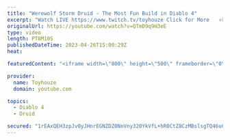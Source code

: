 ```yaml
---
title: "Werewolf Storm Druid - The Most Fun Build in Diablo 4"
excerpt: "Watch LIVE https://www.twitch.tv/toyhouze Click for More   ⭐Popular Playlists ⭐ Diablo 4 Playlist ..."
originalUrl: https://youtube.com/watch?v=QTmD9q9H3eE
type: video
length: PT8M10S
publishedDateTime: 2023-04-26T15:00:29Z
heat: 

featuredContent: "<iframe width=\"800\" height=\"500\" frameborder=\"0\" src=\"https://www.youtube.com/embed/QTmD9q9H3eE\" allow=\"accelerometer; autoplay; encrypted-media; gyroscope; picture-in-picture\" allowfullscreen></iframe>"

provider:
  name: Toyhouze
  domain: youtube.com

topics:
  - Diablo 4
  - Druid

secured: "1rEAxQEH3zpJv0yJHnrEGNZDZ0NnVny320YkVfL+hR0CtZ8CzMBslsgTQ46uC/2NH+2oFiISwmOoy1pWBspzM0BAehWhhd8Xq/x13qpPJbelmalxSL/G9x15ZFfSehB8tn8Z6o+ymnwYMB2Amq1jbASHxiYp0nLKpyvhMSqANQYgfol4Hk/a4V/1vsVBh9xI408jorkzCy0+nn8lYGG2S22USFXFuYI3F5UipkYdXe+919ntDJKxTfaZiHZq3enDPasZ+5fBnRdc1LXWmO+6QQYhb58aAosVSIGOPFPP36AmVjVtJtr+dTBXTexqFyEYl8GK58DhddV78P/2ZOUnQ99U9KLWB5rx6HuRAVkREdpuOvjQxX3mNE5T5yWmWgnlIsOE9Nja+8Kh+L3csEL22zF2bxPlVGWucRmbd0RrEsg=;vadx29mFTUbvhxqTV7+nCg=="
---
```


